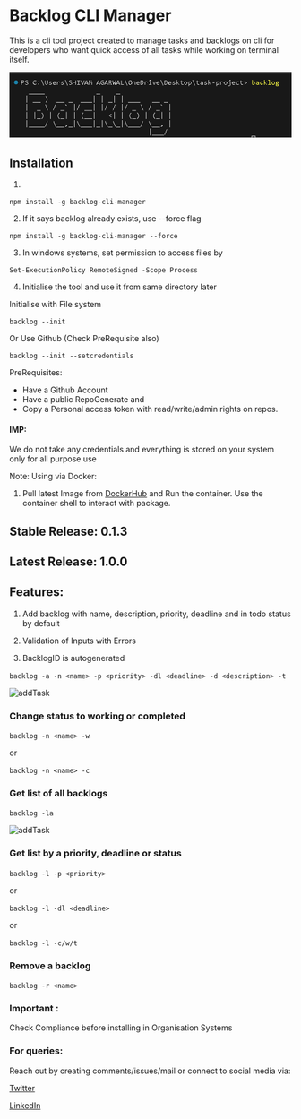 # Backlog CLI Manager

This is a cli tool project created to manage tasks and backlogs on cli for developers who want quick access of all tasks while working on terminal itself.

![backlog](assets/backlog.png)

## Installation

1. 
``` 
npm install -g backlog-cli-manager 
```

2. If it says backlog already exists, use --force flag
``` 
npm install -g backlog-cli-manager --force 
```

3. In windows systems, set permission to access files by

``` 
Set-ExecutionPolicy RemoteSigned -Scope Process 
```

4. Initialise the tool and use it from same directory later

Initialise with File system
```
backlog --init
```

Or Use Github (Check PreRequisite also)
```
backlog --init --setcredentials
```
PreRequisites:

* Have a Github Account
* Have a public RepoGenerate and 
* Copy a Personal access token with read/write/admin rights on repos. 

#### IMP: 
We do not take any credentials and everything is stored on your system only for all purpose use

Note: Using via Docker:

1. Pull latest Image from [DockerHub](https://hub.docker.com/repository/docker/shivamtech29/backlog-cli-manager) and Run the container. Use the container shell to interact with package.


## Stable Release: 0.1.3

## Latest Release: 1.0.0

## Features:

1. Add backlog with name, description, priority, deadline and in todo status by default

2. Validation of Inputs with Errors 

3. BacklogID is autogenerated

``` backlog -a -n <name> -p <priority> -dl <deadline> -d <description> -t ```

![addTask](assets/addTask.png)

### Change status to working or completed

``` backlog -n <name> -w ```

or

``` backlog -n <name> -c ```

### Get list of all backlogs

``` backlog -la ```

![addTask](assets/list.png)

### Get list by a priority, deadline or status

``` backlog -l -p <priority> ```

or

``` backlog -l -dl <deadline> ```

or

``` backlog -l -c/w/t ```

### Remove a backlog

``` backlog -r <name> ```

### Important : 
Check Compliance before installing in Organisation Systems

### For queries: 
Reach out by creating comments/issues/mail or connect to social media via:

[Twitter](https://twitter.com/Agarwal__Shivam)

[LinkedIn](https://www.linkedin.com/in/shivam-agarwal-profile)